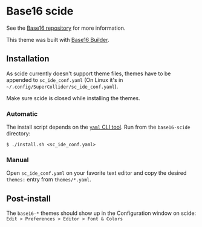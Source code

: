 # Base16 scide
See the [Base16 repository](https://github.com/chriskempson/base16) for more information.

This theme was built with [Base16 Builder](https://github.com/chriskempson/base16-builder).

## Installation
As scide currently doesn't support theme files, themes have to be appended to
`sc_ide_conf.yaml` (On Linux it's in `~/.config/SuperCollider/sc_ide_conf.yaml`).

Make sure scide is closed while installing the themes.

### Automatic
The install script depends on the [`yaml` CLI tool](https://github.com/mikefarah/yaml).
Run from the `base16-scide` directory:

`$ ./install.sh <sc_ide_conf.yaml>`

### Manual
Open `sc_ide_conf.yaml` on your favorite text editor and copy the desired
`themes:` entry from `themes/*.yaml`.

## Post-install
The `base16-*` themes should show up in the Configuration window on scide:
`Edit > Preferences > Editor > Font & Colors`
